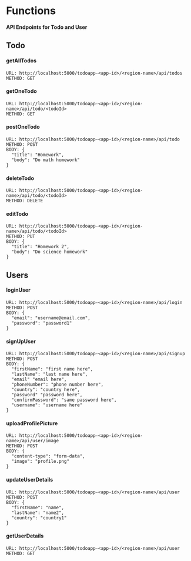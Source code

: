 # Functions
**API Endpoints for Todo and User**

## Todo
#### getAllTodos
```
URL: http://localhost:5000/todoapp-<app-id>/<region-name>/api/todos
METHOD: GET
```
#### getOneTodo
```
URL: http://localhost:5000/todoapp-<app-id>/<region-name>/api/todo/<todoId>
METHOD: GET
```
#### postOneTodo
```
URL: http://localhost:5000/todoapp-<app-id>/<region-name>/api/todo
METHOD: POST
BODY: {
  "title": "Homework",
  "body": "Do math homework"
}
```
#### deleteTodo
```
URL: http://localhost:5000/todoapp-<app-id>/<region-name>/api/todo/<todoId>
METHOD: DELETE
```
#### editTodo
```
URL: http://localhost:5000/todoapp-<app-id>/<region-name>/api/todo/<todoId>
METHOD: PUT
BODY: {
  "title": "Homework 2",
  "body": "Do science homework"
}
```

## Users
#### loginUser
```
URL: http://localhost:5000/todoapp-<app-id>/<region-name>/api/login
METHOD: POST
BODY: {
  "email": "username@email.com",
  "password": "password1"
}
```
#### signUpUser
```
URL: http://localhost:5000/todoapp-<app-id>/<region-name>/api/signup
METHOD: POST
BODY: {
  "firstName": "first name here",
  "lastName": "last name here",
  "email" "email here",
  "phoneNumber": "phone number here",
  "country": "country here",
  "password" "password here",
  "confirmPassword": "same password here",
  "username": "username here"
}
```
#### uploadProfilePicture
```
URL: http://localhost:5000/todoapp-<app-id>/<region-name>/api/user/image
METHOD: POST
BODY: {
  "content-type": "form-data",
  "image": "profile.png"
}
```
#### updateUserDetails
```
URL: http://localhost:5000/todoapp-<app-id>/<region-name>/api/user
METHOD: POST
BODY: {
  "firstName": "name",
  "lastName": "name2",
  "country": "country1"
}
```
#### getUserDetails
```
URL: http://localhost:5000/todoapp-<app-id>/<region-name>/api/user
METHOD: GET
```
